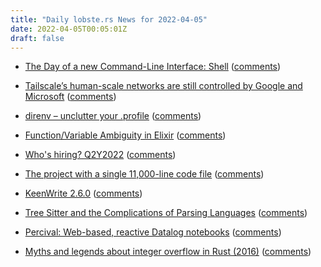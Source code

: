 ```yaml
---
title: "Daily lobste.rs News for 2022-04-05"
date: 2022-04-05T00:05:01Z
draft: false
---
```






- [The Day of a new Command-Line Interface: Shell](https://arcan-fe.com/2022/04/02/the-day-of-a-new-command-line-interface-shell/)
  ([comments](https://lobste.rs/s/eq2dyf/day_new_command_line_interface_shell))



- [Tailscale’s human-scale networks are still controlled by Google and Microsoft](https://iliana.fyi/blog/tailscale-auth-and-threat-modeling/)
  ([comments](https://lobste.rs/s/0m4e52/tailscale_s_human_scale_networks_are))



- [direnv – unclutter your .profile](https://direnv.net/)
  ([comments](https://lobste.rs/s/uevjtl/direnv_unclutter_your_profile))



- [Function/Variable Ambiguity in Elixir](https://stratus3d.com/blog/2022/04/01/function-variable-ambiguity-in-elixir)
  ([comments](https://lobste.rs/s/jjtspl/function_variable_ambiguity_elixir))



- [Who's hiring? Q2Y2022]()
  ([comments](https://lobste.rs/s/sk0buf/who_s_hiring_q2y2022))



- [The project with a single 11,000-line code file](https://austinhenley.com/blog/11000lines.html)
  ([comments](https://lobste.rs/s/wxqcul/project_with_single_11_000_line_code_file))



- [KeenWrite 2.6.0](https://github.com/DaveJarvis/keenwrite/releases/tag/2.6.0)
  ([comments](https://lobste.rs/s/hvk2e5/keenwrite_2_6_0))



- [Tree Sitter and the Complications of Parsing Languages](https://www.masteringemacs.org/article/tree-sitter-complications-of-parsing-languages)
  ([comments](https://lobste.rs/s/njgitc/tree_sitter_complications_parsing))



- [Percival: Web-based, reactive Datalog notebooks](https://percival.ink/)
  ([comments](https://lobste.rs/s/hmvoci/percival_web_based_reactive_datalog))



- [Myths and legends about integer overflow in Rust (2016)](https://huonw.github.io/blog/2016/04/myths-and-legends-about-integer-overflow-in-rust/)
  ([comments](https://lobste.rs/s/k1zxi1/myths_legends_about_integer_overflow))



